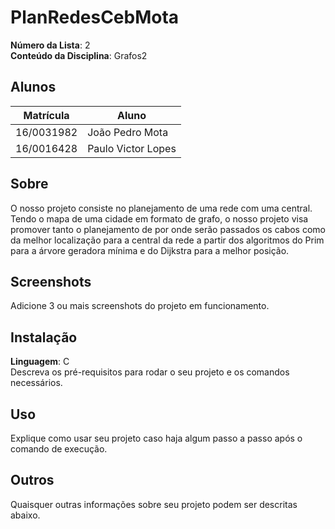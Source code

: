 # PlanRedesCebMota

**Número da Lista**: 2<br>
**Conteúdo da Disciplina**: Grafos2<br>

## Alunos
|Matrícula | Aluno |
| -- | -- |
| 16/0031982  |  João Pedro Mota |
| 16/0016428  |  Paulo Victor Lopes |

## Sobre 
O nosso projeto consiste no planejamento de uma rede com uma central. Tendo o mapa de uma cidade em formato de grafo, o nosso projeto visa promover tanto o planejamento de por onde serão passados os cabos como da melhor localização para a central da rede a partir dos algoritmos do Prim para a árvore geradora mínima e do Dijkstra para a melhor posição.

## Screenshots
Adicione 3 ou mais screenshots do projeto em funcionamento.

## Instalação 
**Linguagem**: C<br>
Descreva os pré-requisitos para rodar o seu projeto e os comandos necessários.

## Uso 
Explique como usar seu projeto caso haja algum passo a passo após o comando de execução.

## Outros 
Quaisquer outras informações sobre seu projeto podem ser descritas abaixo.




